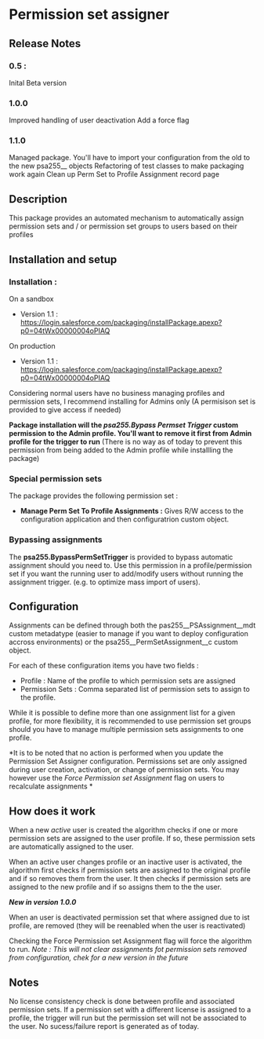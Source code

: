 # Permission set assigner

## Release Notes
### 0.5 : 
Inital Beta version

### 1.0.0
Improved handling of user deactivation
Add a force flag

### 1.1.0
Managed package. You'll have to import your configuration from the old to the new psa255__ objects
Refactoring of test classes to make packaging work again
Clean up Perm Set to Profile Assignment record page


## Description

This package provides an automated mechanism to automatically assign permission sets and / or permission set groups to users based on their profiles

## Installation and setup

### Installation : 
On a sandbox
- Version 1.1 : https://login.salesforce.com/packaging/installPackage.apexp?p0=04tWx00000004oPIAQ 

On production
- Version 1.1 : https://login.salesforce.com/packaging/installPackage.apexp?p0=04tWx00000004oPIAQ 

Considering normal users have no business managing profiles and permission sets, I recommend installing for Admins only (A permisison set is provided to give access if needed)

**Package installation will  the _psa255.Bypass Permset Trigger_ custom permission to the Admin profile. You'll want to remove it first from Admin profile for the trigger to run**
(There is no way as of today to prevent this permission from being added to the Admin profile while installling the package)

### Special permission sets

The package provides the following permission set :

- **Manage Perm Set To Profile Assignments :** Gives R/W access to the configuration application and then configuratrion custom object.


### Bypassing assignments 
The **psa255.BypassPermSetTrigger** is provided to bypass automatic assignment should you need to.
Use this permission in a profile/permission set if you want the running user to add/modify users without running the assignment trigger. (e.g. to optimize mass import of users). 


## Configuration

Assignments can be defined through both the pas255__PSAssignment__mdt custom metadatype (easier to manage if you want to deploy configuration accross environments) or the psa255__PermSetAssignment__c custom object. 

For each of these configuration items you have two fields :
- Profile : Name of the profile to which permission sets are assigned
- Permission Sets : Comma separated list of permission sets to assign to the profile.

While it is possible to define more than one assignment list for a given profile, for more flexibility, it is recommended to use permission set groups should you have to manage multiple permission sets assignments to one profile. 

*It is to be noted that no action is performed when you update the Permission Set Assigner configuration. Permissions set are only assigned during user creation, activation, or change of permission sets. You may however use the _Force Permission set Assignment_ flag on users to recalculate assignments *


## How does it work  

When a new *active* user is created the algorithm checks if one or more permission sets are assigned to the user profile. If so, these permission sets are automatically assigned to the user.

When an active user changes profile or an inactive user is activated, the algorithm first checks if permission sets are assigned to the original profile and if so removes them from the user.
It then checks if permission sets are assigned to the new profile and if so assigns them to the the user. 

*__New in version 1.0.0__*

When an user is deactivated permission set that where assigned due to ist profile, are removed (they will be reenabled when the user is reactivated)

Checking the Force Permission set Assignment flag will force the algorithm to run. *Note : This will not clear assignments fot permission sets removed from configuration, chek for a new version  in the future* 




## Notes

No license consistency check is done between profile and associated permission sets. If a permission set with a different license is assigned to a profile, the trigger will run but the permission set will not be associated to the user.
No sucess/failure report is generated as of today.


